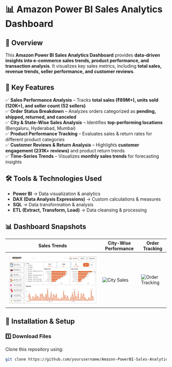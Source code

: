 # 📊 Amazon Power BI Sales Analytics Dashboard  

## 🚀 Overview  
This **Amazon Power BI Sales Analytics Dashboard** provides **data-driven insights into e-commerce sales trends, product performance, and transaction analysis**. It visualizes key sales metrics, including **total sales, revenue trends, seller performance, and customer reviews**.  

## 🔹 Key Features  
✅ **Sales Performance Analysis** – Tracks **total sales (₹89M+), units sold (120K+), and seller count (52 sellers)**  
✅ **Order Status Breakdown** – Analyzes orders categorized as **pending, shipped, returned, and canceled**  
✅ **City & State-Wise Sales Analysis** – Identifies **top-performing locations** (Bengaluru, Hyderabad, Mumbai)  
✅ **Product Performance Tracking** – Evaluates sales & return rates for different product categories  
✅ **Customer Reviews & Return Analysis** – Highlights **customer engagement (231K+ reviews)** and product return trends  
✅ **Time-Series Trends** – Visualizes **monthly sales trends** for forecasting insights  


## 🛠️ Tools & Technologies Used  
- **Power BI** → Data visualization & analytics  
- **DAX (Data Analysis Expressions)** → Custom calculations & measures  
- **SQL** → Data transformation & analysis  
- **ETL (Extract, Transform, Load)** → Data cleansing & processing  

## 📊 Dashboard Snapshots  
| **Sales Trends** | **City-Wise Performance** | **Order Tracking** |  
|----------------|----------------------|----------------|  
| ![Sales Trends](https://github.com/darshanacharya045/Amazon-PowerBI-Sales-Analytics/blob/main/Amazon%20Power%20BI%20Sales%20Analytics%20Dashboard.jpeg?raw=true) | ![City Sales](Reports/Dashboard_Snapshots/city_sales.png) | ![Order Tracking](Reports/Dashboard_Snapshots/order_tracking.png) |  

## 🔧 Installation & Setup  
### **1️⃣ Download Files**  
Clone this repository using:  
```sh
git clone https://github.com/yourusername/Amazon-PowerBI-Sales-Analytics.git
